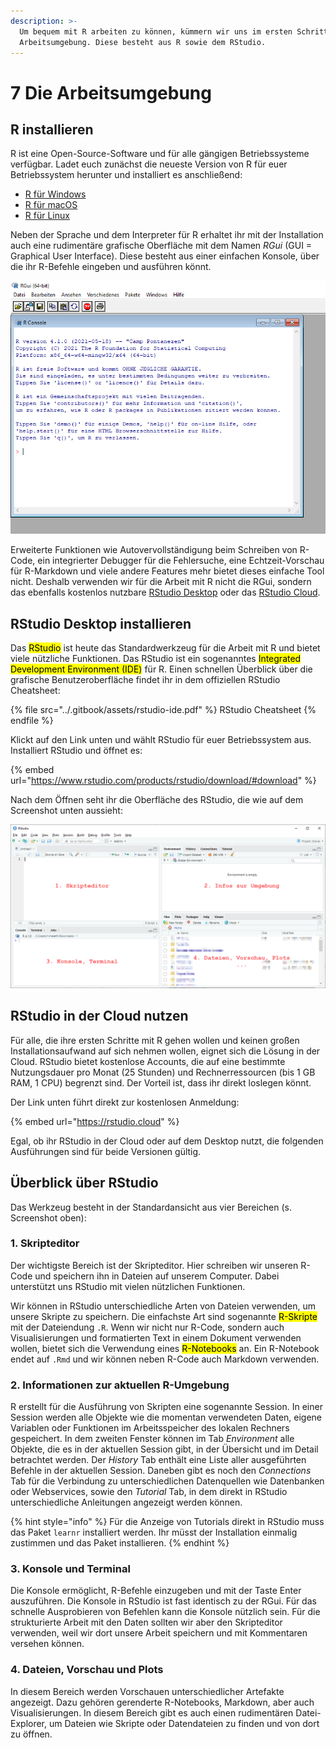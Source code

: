 ```yaml
---
description: >-
  Um bequem mit R arbeiten zu können, kümmern wir uns im ersten Schritt um die
  Arbeitsumgebung. Diese besteht aus R sowie dem RStudio.
---
```


# 7 Die Arbeitsumgebung

## R installieren

R ist eine Open-Source-Software und für alle gängigen Betriebssysteme verfügbar. Ladet euch zunächst die neueste Version von R für euer Betriebssystem herunter und installiert es anschließend:

* [R für Windows](https://cran.r-project.org/bin/windows/base/)
* [R für macOS](https://cran.r-project.org/bin/macosx/)
* [R für Linux](https://cran.r-project.org/bin/linux/)

Neben der Sprache und dem Interpreter für R erhaltet ihr mit der Installation auch eine rudimentäre grafische Oberfläche mit dem Namen _RGui_ (GUI = Graphical User Interface). Diese besteht aus einer einfachen Konsole, über die ihr R-Befehle eingeben und ausführen könnt.&#x20;

![Die RGui bietet einen rudimentären Editor für R-Befehle.](<../.gitbook/assets/image (18).png>)

Erweiterte Funktionen wie Autovervollständigung beim Schreiben von R-Code, ein integrierter Debugger für die Fehlersuche, eine Echtzeit-Vorschau für R-Markdown und viele andere Features mehr bietet dieses einfache Tool nicht. Deshalb verwenden wir für die Arbeit mit R nicht die RGui, sondern das ebenfalls kostenlos nutzbare [RStudio Desktop](https://www.rstudio.com/products/rstudio/) oder das [RStudio Cloud](https://rstudio.cloud/).

## RStudio Desktop installieren

Das <mark style="background-color:yellow;">RStudio</mark> ist heute das Standardwerkzeug für die Arbeit mit R und bietet viele nützliche Funktionen. Das RStudio ist ein sogenanntes <mark style="background-color:yellow;">Integrated Development Environment (IDE)</mark> für R. Einen schnellen Überblick über die grafische Benutzeroberfläche findet ihr in dem offiziellen RStudio Cheatsheet:

{% file src="../.gitbook/assets/rstudio-ide.pdf" %}
RStudio Cheatsheet
{% endfile %}

Klickt auf den Link unten und wählt RStudio für euer Betriebssystem aus. Installiert RStudio und öffnet es:

{% embed url="https://www.rstudio.com/products/rstudio/download/#download" %}

Nach dem Öffnen seht ihr die Oberfläche des RStudio, die wie auf dem Screenshot unten aussieht:

![Das RStudio ist in vier Bereiche eingeteilt.](<../.gitbook/assets/image (21).png>)

## RStudio in der Cloud nutzen

Für alle, die ihre ersten Schritte mit R gehen wollen und keinen großen Installationsaufwand auf sich nehmen wollen, eignet sich die Lösung in der Cloud. RStudio bietet kostenlose Accounts, die auf eine bestimmte Nutzungsdauer pro Monat (25 Stunden) und Rechnerressourcen (bis 1 GB RAM, 1 CPU) begrenzt sind. Der Vorteil ist, dass ihr direkt loslegen könnt.&#x20;

Der Link unten führt direkt zur kostenlosen Anmeldung:

{% embed url="https://rstudio.cloud" %}

Egal, ob ihr RStudio in der Cloud oder auf dem Desktop nutzt, die folgenden Ausführungen sind für beide Versionen gültig.

## Überblick über RStudio

Das Werkzeug besteht in der Standardansicht aus vier Bereichen (s. Screenshot oben):

### 1. Skripteditor

Der wichtigste Bereich ist der Skripteditor. Hier schreiben wir unseren R-Code und speichern ihn in Dateien auf unserem Computer. Dabei unterstützt uns RStudio mit vielen nützlichen Funktionen.

Wir können in RStudio unterschiedliche Arten von Dateien verwenden, um unsere Skripte zu speichern. Die einfachste Art sind sogenannte <mark style="background-color:yellow;">R-Skripte</mark> mit der Dateiendung `.R`. Wenn wir nicht nur R-Code, sondern auch Visualisierungen und formatierten Text in einem Dokument verwenden wollen, bietet sich die Verwendung eines <mark style="background-color:yellow;">R-Notebooks</mark> an. Ein R-Notebook endet auf `.Rmd` und wir können neben R-Code auch Markdown verwenden.

### 2. Informationen zur aktuellen R-Umgebung

R erstellt für die Ausführung von Skripten eine sogenannte Session. In einer Session werden alle Objekte wie die momentan verwendeten Daten, eigene Variablen oder Funktionen im Arbeitsspeicher des lokalen Rechners gespeichert. In dem zweiten Fenster können im Tab _Environment_ alle Objekte, die es in der aktuellen Session gibt, in der Übersicht und im Detail betrachtet werden. Der _History_ Tab enthält eine Liste aller ausgeführten Befehle in der aktuellen Session. Daneben gibt es noch den _Connections_ Tab für die Verbindung zu unterschiedlichen Datenquellen wie Datenbanken oder Webservices, sowie den _Tutorial_ Tab, in dem direkt in RStudio unterschiedliche Anleitungen angezeigt werden können.

{% hint style="info" %}
Für die Anzeige von Tutorials direkt in RStudio muss das Paket `learnr` installiert werden. Ihr müsst der Installation einmalig zustimmen und das Paket installieren.
{% endhint %}

### 3. Konsole und Terminal

Die Konsole ermöglicht, R-Befehle einzugeben und mit der Taste Enter auszuführen. Die Konsole in RStudio ist fast identisch zu der RGui. Für das schnelle Ausprobieren von Befehlen kann die Konsole nützlich sein. Für die strukturierte Arbeit mit den Daten sollten wir aber den Skripteditor verwenden, weil wir dort unsere Arbeit speichern und mit Kommentaren versehen können.

### 4. Dateien, Vorschau und Plots

In diesem Bereich werden Vorschauen unterschiedlicher Artefakte angezeigt. Dazu gehören gerenderte R-Notebooks, Markdown, aber auch Visualisierungen. In diesem Bereich gibt es auch einen rudimentären Datei-Explorer, um Dateien wie Skripte oder Datendateien zu finden und von dort zu öffnen.

